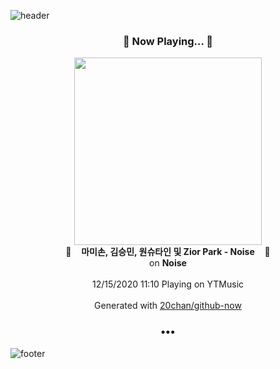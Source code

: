 ![header](https://capsule-render.vercel.app/api?type=wave&height=170&section=header&text=Hi.%20I'm%20SHIFT&fontColor=090707&fontAlignX=45&fontAlignY=65&fontSize=100)

<h3 align="center">🎵 Now Playing... 🎵</h3>
<p align="center">
  <a href="https://music.youtube.com/channel/UCZxkyZg2AsJHZZkZqWKYUfg">
    <img width="300" src="https://lh3.googleusercontent.com/C33Wq-dliOxMPWXO0ySFc_wsZbQCXXGWgIbqMWTgFJYfcKh85kGSAU59ThHTbwHv00khryOquRBx1Dg">
  </a>
  <br>
  🎵&nbsp&nbsp&nbsp <b>마미손, 김승민, 원슈타인 및 Zior Park - Noise</b> &nbsp&nbsp&nbsp🎵
  <br>
  on <b>Noise</b>
  
  <br />
  <br />
  12/15/2020 11:10 Playing on YTMusic
  <br />
  <br />
  Generated with <a href="https://github.com/20chan/github-now">20chan/github-now</a>
</p>

<h3 align="center">•••</h3>

![footer](https://capsule-render.vercel.app/api?type=wave&height=150&section=footer)
